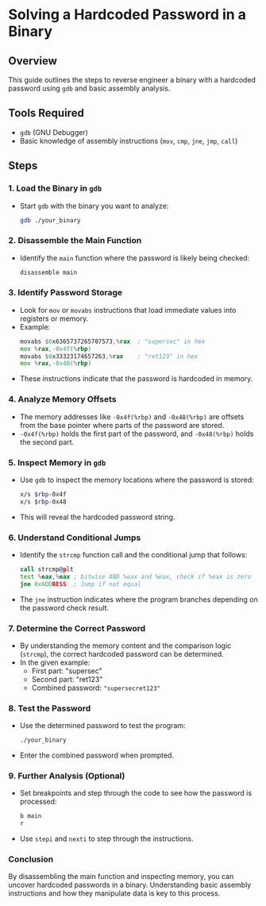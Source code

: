 # Solving a Hardcoded Password in a Binary

## Overview
This guide outlines the steps to reverse engineer a binary with a hardcoded password using `gdb` and basic assembly analysis.

## Tools Required
- `gdb` (GNU Debugger)
- Basic knowledge of assembly instructions (`mov`, `cmp`, `jne`, `jmp`, `call`)

## Steps

### 1. **Load the Binary in `gdb`**
   - Start `gdb` with the binary you want to analyze:
     ```bash
     gdb ./your_binary
     ```

### 2. **Disassemble the Main Function**
   - Identify the `main` function where the password is likely being checked:
     ```bash
     disassemble main
     ```

### 3. **Identify Password Storage**
   - Look for `mov` or `movabs` instructions that load immediate values into registers or memory.
   - Example:
     ```asm
     movabs $0x6365737265707573,%rax  ; "supersec" in hex
     mov %rax,-0x4f(%rbp)
     movabs $0x33323174657263,%rax    ; "ret123" in hex
     mov %rax,-0x48(%rbp)
     ```
   - These instructions indicate that the password is hardcoded in memory.

### 4. **Analyze Memory Offsets**
   - The memory addresses like `-0x4f(%rbp)` and `-0x48(%rbp)` are offsets from the base pointer where parts of the password are stored.
   - `-0x4f(%rbp)` holds the first part of the password, and `-0x48(%rbp)` holds the second part.

### 5. **Inspect Memory in `gdb`**
   - Use `gdb` to inspect the memory locations where the password is stored:
     ```bash
     x/s $rbp-0x4f
     x/s $rbp-0x48
     ```
   - This will reveal the hardcoded password string.

### 6. **Understand Conditional Jumps**
   - Identify the `strcmp` function call and the conditional jump that follows:
     ```asm
     call strcmp@plt
     test %eax,%eax ; bitwise AND %eax and %eax, check if %eax is zero
     jne 0xADDRESS  ; Jump if not equal
     ```
   - The `jne` instruction indicates where the program branches depending on the password check result.

### 7. **Determine the Correct Password**
   - By understanding the memory content and the comparison logic (`strcmp`), the correct hardcoded password can be determined.
   - In the given example:
     - First part: "supersec"
     - Second part: "ret123"
     - Combined password: `"supersecret123"`

### 8. **Test the Password**
   - Use the determined password to test the program:
     ```bash
     ./your_binary
     ```
   - Enter the combined password when prompted.

### 9. **Further Analysis (Optional)**
   - Set breakpoints and step through the code to see how the password is processed:
     ```bash
     b main
     r
     ```
   - Use `stepi` and `nexti` to step through the instructions.

### Conclusion
By disassembling the main function and inspecting memory, you can uncover hardcoded passwords in a binary. Understanding basic assembly instructions and how they manipulate data is key to this process.
